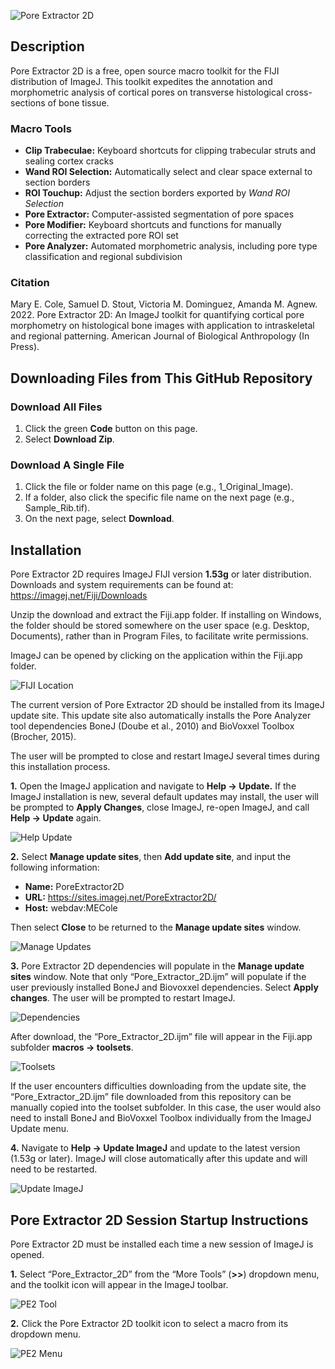 ![Pore Extractor 2D](README.md_Images/PoreExtractor2D_SocialEffect.jpg)

## Description

Pore Extractor 2D is a free, open source macro toolkit for the FIJI distribution of ImageJ. This toolkit expedites the annotation and morphometric analysis of cortical pores on transverse histological cross-sections of bone tissue.

### Macro Tools

- **Clip Trabeculae:** Keyboard shortcuts for clipping trabecular struts and sealing cortex cracks
- **Wand ROI Selection:** Automatically select and clear space external to section borders
- **ROI Touchup:** Adjust the section borders exported by *Wand ROI Selection*
- **Pore Extractor:** Computer-assisted segmentation of pore spaces
- **Pore Modifier:** Keyboard shortcuts and functions for manually correcting the extracted pore ROI set
- **Pore Analyzer:** Automated morphometric analysis, including pore type classification and regional subdivision

### Citation

Mary E. Cole, Samuel D. Stout, Victoria M. Dominguez, Amanda M. Agnew. 2022. Pore Extractor 2D: An ImageJ toolkit for quantifying cortical pore morphometry on histological bone images with application to intraskeletal and regional patterning. American Journal of Biological Anthropology (In Press).

## Downloading Files from This GitHub Repository

### Download All Files

1. Click the green **Code** button on this page.
2. Select **Download Zip**.

### Download A Single File

1. Click the file or folder name on this page (e.g., 1_Original_Image).
2. If a folder, also click the specific file name on the next page (e.g., Sample_Rib.tif).
3. On the next page, select **Download**.

## Installation

Pore Extractor 2D requires ImageJ FIJI version **1.53g** or later distribution.
Downloads and system requirements can be found at: https://imagej.net/Fiji/Downloads

Unzip the download and extract the Fiji.app folder. If installing on Windows, the folder should be stored somewhere on the user space (e.g. Desktop, Documents), rather than in Program Files, to facilitate write permissions. 

ImageJ can be opened by clicking on the application within the Fiji.app folder.

![FIJI Location](README.md_Images/1_FIJI_Location.png)

The current version of Pore Extractor 2D should be installed from its ImageJ update site. This update site also automatically installs the Pore Analyzer tool dependencies BoneJ (Doube et al., 2010) and BioVoxxel Toolbox (Brocher, 2015). 

The user will be prompted to close and restart ImageJ several times during this installation process. 

**1.**	Open the ImageJ application and navigate to **Help -> Update.** If the ImageJ installation is new, several default updates may install, the user will be prompted to **Apply Changes**, close ImageJ, re-open ImageJ, and call **Help -> Update** again.  

![Help Update](README.md_Images/2_Help_Update.png)

**2.**	Select **Manage update sites**, then **Add update site**, and input the following information: 

- **Name:** PoreExtractor2D
- **URL:** https://sites.imagej.net/PoreExtractor2D/
- **Host:** webdav:MECole

Then select **Close** to be returned to the **Manage update sites** window. 

![Manage Updates](README.md_Images/3_Manage_Updates.png)

**3.** Pore Extractor 2D dependencies will populate in the **Manage update sites** window. Note that only “Pore_Extractor_2D.ijm” will populate if the user previously installed BoneJ and Biovoxxel dependencies. Select **Apply changes**. The user will be prompted to restart ImageJ.

![Dependencies](README.md_Images/4_Dependencies.png)

After download, the “Pore_Extractor_2D.ijm” file will appear in the Fiji.app subfolder **macros -> toolsets**.

![Toolsets](README.md_Images/5_Toolsets.png)

If the user encounters difficulties downloading from the update site, the “Pore_Extractor_2D.ijm” file downloaded from this repository can be manually copied into the toolset subfolder. In this case, the user would also need to install BoneJ and BioVoxxel Toolbox individually from the ImageJ Update menu.

**4.** Navigate to **Help -> Update ImageJ** and update to the latest version (1.53g or later). ImageJ will close automatically after this update and will need to be restarted.

![Update ImageJ](README.md_Images/6_Update_ImageJ.png)

## Pore Extractor 2D Session Startup Instructions

Pore Extractor 2D must be installed each time a new session of ImageJ is opened.

**1.** Select “Pore_Extractor_2D” from the “More Tools” (**>>**) dropdown menu, and the toolkit icon will appear in the ImageJ toolbar.

![PE2 Tool](README.md_Images/8_PE2_Tool.png)

**2.** Click the Pore Extractor 2D toolkit icon to select a macro from its dropdown menu.

![PE2 Menu](README.md_Images/9_PE2_Menu.png)




